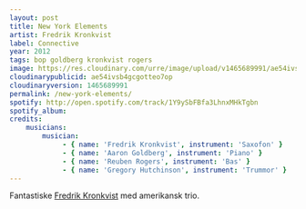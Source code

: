 ```yaml
---
layout: post
title: New York Elements
artist: Fredrik Kronkvist
label: Connective
year: 2012
tags: bop goldberg kronkvist rogers
image: https://res.cloudinary.com/urre/image/upload/v1465689991/ae54ivsb4gcgotteo7op.jpg
cloudinarypublicid: ae54ivsb4gcgotteo7op
cloudinaryversion: 1465689991
permalink: /new-york-elements/
spotify: http://open.spotify.com/track/1Y9ySbFBfa3LhnxMHkTgbn
spotify_album: 
credits:
    musicians:
        musician:
             - { name: 'Fredrik Kronkvist', instrument: 'Saxofon' }
             - { name: 'Aaron Goldberg', instrument: 'Piano' }
             - { name: 'Reuben Rogers', instrument: 'Bas' }
             - { name: 'Gregory Hutchinson', instrument: 'Trummor' }
---
```


Fantastiske <a href="http://fredrikkronkvist.wordpress.com/">Fredrik Kronkvist</a> med amerikansk trio.